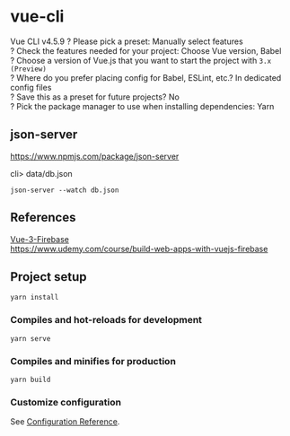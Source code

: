# vue-cli

Vue CLI v4.5.9
? Please pick a preset: Manually select features  
? Check the features needed for your project: Choose Vue version, Babel  
? Choose a version of Vue.js that you want to start the project with `3.x (Preview)`  
? Where do you prefer placing config for Babel, ESLint, etc.? In dedicated config files  
? Save this as a preset for future projects? No  
? Pick the package manager to use when installing dependencies: Yarn  

## json-server

https://www.npmjs.com/package/json-server

cli> data/db.json

`json-server --watch db.json`

## References

[Vue-3-Firebase](https://github.com/iamshaunjp/Vue-3-Firebase)  
https://www.udemy.com/course/build-web-apps-with-vuejs-firebase  

## Project setup
```
yarn install
```

### Compiles and hot-reloads for development
```
yarn serve
```

### Compiles and minifies for production
```
yarn build
```

### Customize configuration
See [Configuration Reference](https://cli.vuejs.org/config/).
